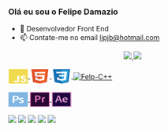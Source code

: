 ### Olá eu sou o Felipe Damazio

- 🔭 Desenvolvedor Front End 
- 📫 Contate-me no email lipjb@hotmail.com 
<div align="center">
  
  <a href=https://github.com/felipedamazio>
    
  <img height="160em" src="https://github-readme-stats.vercel.app/api?username=felipedamazio&show_icons=true&theme=city_lights&include_all_commits=true&count_private=true"/>
  <img height="160em" src="https://github-readme-stats.vercel.app/api/top-langs/?username=felipedamazio&layout=compact&langs_count=7&theme=city_lights"/>
</div>
  <div style="display: inline_block"><br>
  <img align="center" alt="Felp-Js" height="30" width="40" src="https://raw.githubusercontent.com/devicons/devicon/master/icons/javascript/javascript-plain.svg"> 
  <img align="center" alt="Felp-HTML" height="30" width="40" src="https://raw.githubusercontent.com/devicons/devicon/master/icons/html5/html5-original.svg">
  <img align="center" alt="Felp-CSS" height="30" width="40" src="https://raw.githubusercontent.com/devicons/devicon/master/icons/css3/css3-original.svg">
  <img align="center" alt="Felp-C++" height="30" width="40" src="https://raw.githubusercontent.com/devicons/devicon/master/icons/c++/c++-original.svg">
  
 
</div>
 <div style="display: inline_block"><br>
  
  <img align="center" alt="Felp-Photoshop" height="30" width="40" src="https://raw.githubusercontent.com/devicons/devicon/master/icons/photoshop/photoshop-plain.svg">
  <img align="center" alt="Felp-Premiere" height="30" width="40" src="https://raw.githubusercontent.com/devicons/devicon/master/icons/premierepro/premierepro-original.svg">
   <img align="center" alt="Felp-afterefects" height="30" width="40" src="https://raw.githubusercontent.com/devicons/devicon/master/icons/aftereffects/aftereffects-original.svg">
   
   </div>
  <div style="display: inline_block"><br>
    <a href="https://www.linkedin.com/in/felipe-damazio-195244191/" target="_blank"><img src="https://img.shields.io/badge/-LinkedIn-%230077B5?style=for-the-badge&logo=linkedin&logoColor=white" target="_blank"></a>    
       <a href="https://www.youtube.com/c/FelpD" target="_blank"><img src="https://img.shields.io/badge/YouTube-FF0000?style=for-the-badge&logo=youtube&logoColor=white" target="_blank"></a>
    <a href="https://www.instagram.com/felipe.damazio/" target="_blank"><img src="https://img.shields.io/badge/-Instagram-%23E4405F?style=for-the-badge&logo=instagram&logoColor=white" target="_blank"></a>
    <a href="https://www.facebook.com/damaziofelp" target="_blank"><img src="https://img.shields.io/badge/Facebook_Gaming-005FED?style=for-the-badge&logo=facebook-gaming&logoColor=white" target="_blank"></a>    
 <a href = "mailto:lipjb@hotmail.com"><img src="https://img.shields.io/badge/-hotmail-%23333?style=for-the-badge&logo=gmail&logoColor=white" target="_blank"></a>
  
